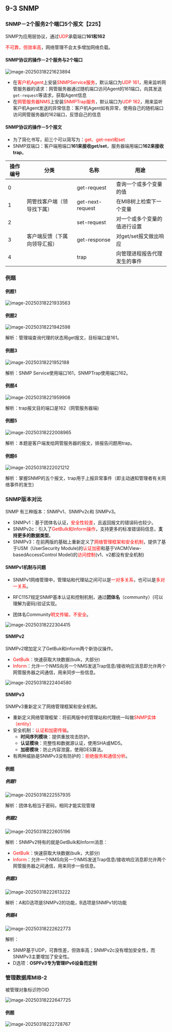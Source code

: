## 9-3 SNMP

### SNMP－2个服务2个端口5个报文【225】

SNMP为应用层协议，通过<font color="red">UDP</font>承载端口**161和162**

<font color="red">不可靠，但效率高</font>，网络管理不会太多增加网络负载。

#### SNMP协议的操作－2个服务与2个端口

![image-20250318221623894](https://img.yatjay.top/md/20250318221623933.png)

- 在<font color="red">客户机Agent</font>上安装<font color="red">SNMPService服务</font>，默认端口为<font color="red">UDP 161</font>，用来监听网管服务器的请求：网管服务器通过随机端口访问Agent的161端口，向其发送`get-request`等请求，获取Agent信息
- 在<font color="red">网管服务器NMS</font>上安装<font color="red">SNMPTrap服务</font>，默认端口为<font color="red">UDP 162</font>，用来监听客户机Agent发送的异常信息：客户机Agent如有异常，使用自己的随机端口访问网管服务器的162端口，反馈自己的信息

#### SNMP协议的操作－5个报文

- 为了简化书写，前三个可以简写为：<font color="red">get、get-next和set</font>
- SNMP双端口：客户端用端口**161来接收get/set**，服务器端用端口**162来接收trap**。

| 操作编号 | 分类                         | 名称             | 用途                         |
| -------- | ---------------------------- | ---------------- | ---------------------------- |
| 0        |                              | get-request      | 查询一个或多个变量的值       |
| 1        | 网管找客户端（领导找下属）   | get-next-request | 在MIB树上检索下一个变量      |
| 2        |                              | set-request      | 对一个或多个变量的值进行设置 |
| 3        | 客户端反馈（下属向领导汇报） | get-response     | 对get/set报文做出响应        |
| 4        |                              | trap             | 向管理进程报告代理发生的事件 |

### 例题

#### 例题1

![image-20250318221933563](https://img.yatjay.top/md/20250318221933603.png)

#### 例题2

![image-20250318221942598](https://img.yatjay.top/md/20250318221942636.png)

解析：管理端查询代理的状态用get报文，目标端口是161。

#### 例题3

![image-20250318221952188](https://img.yatjay.top/md/20250318221952230.png)

解析：SNMP Service使用端口161，SNMPTrap使用端口162。

#### 例题4

![image-20250318221959908](https://img.yatjay.top/md/20250318221959937.png)

解析：trap报文目的端口是162（网管服务器端)

#### 例题5

![image-20250318222008965](https://img.yatjay.top/md/20250318222009001.png)

解析：本题是客户端发给网管服务器的报文，排报告问题用trap。

#### 例题6

![image-20250318222021212](https://img.yatjay.top/md/20250318222021249.png)

解析：掌握SNMP的五个报文，trap用于上报异常事件（即主动通知管理者有关网络事件的发生)

### SNMP版本对比

SNMP 有三种版本：SNMPv1、SNMPv2c和 SNMPv3。

- SNMPv1：基于团体名认证，<font color="red">安全性较差</font>，且返回报文的错误码也较少。
- SNMPv2c：引入了<font color="red">GetBuIk和lnform操作</font>，支持更多的标准错误码信息，**支持更多的数据类型**。
- SNMPv3：在前两版的基础上重新定义了<font color="red">网络管理框架和安全机制</font>，提供了基于USM（UserSecurity Module)的<font color="red">认证加密</font>和基于VACM(View-basedAccessControl Model)的<font color="red">访问控制</font>(v1、v2都没有安全机制)

#### SNMPv1机制与问题

- SNMPv1网络管理中，管理站和代理站之间可以是<font color="red">一对多关系</font>，也可以是<font color="red">多对一关系</font>。

- RFC1157规定SNMP基本认证和控制机制，通过**团体名**（community）(可以理解为密码)验证实现。
- 团体名Community<font color="red">明文传输，不安全</font>。

![image-20250318222304415](https://img.yatjay.top/md/20250318222304453.png)

#### SNMPv2

SNMPv2增加定义了GetBuk和inform两个新协议操作。

- <font color="red">GetBulk</font>：快速获取大块数据(bulk，大部分)
- <font color="red">Inform</font>：允许一个NMS向另一个NMS发送Trap信息/接收响应消息即允许两个网管服务器之间通信，用来同步一些信息。

![image-20250318222404580](https://img.yatjay.top/md/20250318222404699.png)

#### SNMPv3

SNMPv3重新定义了网络管理框架和安全机制。

- 重新定义网络管理框架：将前两版中的管理站和代理统一叫做<font color="red">SNMP实体（entity）</font>
- 安全机制：<font color="red">认证和加密传输</font>。
  - **时间序列模块**：提供重放攻击防护。
  - **认证模块**：完整性和数据源认证，使用SHA或MD5。
  - **加密模块**：防止内容泄露，使用DES算法。
- 有两种威胁是SNMPv3没有防护的：<font color="red">拒绝服务和通信分析</font>。

#### 例题

##### 例题1

![image-20250318222557935](https://img.yatjay.top/md/20250318222557978.png)

解析：团体名相当于密码，相同才能实现管理

##### 例题2

![image-20250318222605196](https://img.yatjay.top/md/20250318222605239.png)

解析：SNMPv2特有的就是GetBulk和Inform消息：

- <font color="red">GetBulk</font>：快速获取大块数据(bulk，大部分)
- <font color="red">Inform</font>：允许一个NMS向另一个NMS发送Trap信息/接收响应消息即允许两个网管服务器之间通信，用来同步一些信息。

##### 例题3

![image-20250318222613222](https://img.yatjay.top/md/20250318222613262.png)

解析：A和D选项是SNMPv2的功能，B选项是SNMPv1的功能

##### 例题4

![image-20250318222622773](https://img.yatjay.top/md/20250318222622821.png)

解析：

- SNMP基于UDP，可靠性差，但效率高；SNMPv2c没有增加安全性，而SNMPv3主要增加了安全性。
- D选项：**OSPFv3专为管理IPv6设备而定制**

### 管理数据库MIB-2

被管理对象标识符OID

![image-20250318222647725](https://img.yatjay.top/md/20250318222647760.png)

#### 例题

![image-20250318222728767](https://img.yatjay.top/md/20250318222728818.png)